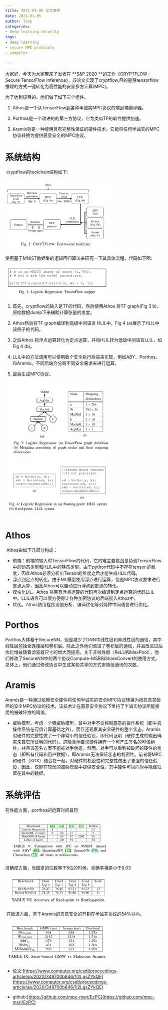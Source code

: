 ```yaml
---
title: 2021-01-05 论文推荐
date: 2021-01-05
author: Tony
categories:
- deep learning security
tags:
- deep learning
- secure MPC protocols
- compiler

---
```


大家好，今天为大家带来了发表在 **S&P 2020 **的工作《CRYPTFLOW : Secure TensorFlow Inference》，该论文实现了cryptflow,目的是将tensorflow推理的方式一键转化为高性能的安全多方计算(MPC)。

为了达到该目的，他们做了如下三个组件。

1. Athos是一个从TensorFlow到各种半诚实MPC协议的端到端编译器。

2. Porthos是一个改进的的第三方协议，它为类似TF的软件提供加速。

3. Aramis则是一种使用具有完整性保证的硬件技术，它能将任何半诚实的MPC协议转换为提供恶意安全的MPC协议。

# 系统结构

​	cryptflow的toolchain结构如下:

​	<img src="./img/0105/image-20210105210948523.png" alt="image-20210105210948523" style="zoom:33%;" />



​	使用基于MNIST数据集的逻辑回归算法来研究一下其具体流程。代码如下图:

​	<img src="./img/0105/image-20210105211706931.png" alt="image-20210105211706931" style="zoom:33%;" />

1. 首先，cryptflow的输入是TF的代码，然后使用Athos 将TF graph(Fig 3 b)、原始数据dump下来辅助计算张量的维度。

2. Athos然后将TF graph编译到高级中间语言 HLIL中，Fig 4 (a)展示了HLIL中该例子的代码。
3. 之后Athos 将浮点运算转化为定点运算，并将HLIL转为低级中间语言LLIL，如Fig 4 (b)。
4. LLIL中的方法调用可以使用数个安全执行后端来实现，例如ABY、Porthos、和Aramis。不同后端会分局不同安全需求来进行运算。
5. 最后生成MPC协议。

<img src="./img/0105/image-20210105213147049.png" alt="image-20210105213147049" style="zoom:33%;" />

<img src="./img/0105/image-20210105212049921.png" alt="image-20210105212049921" style="zoom:33%;" />

# Athos

​	Athos由如下几部分构成：

* 前端：前端的输入时TensorFlow的代码，它的难主要挑战是协调TensorFlow中的动态类型和HLIL中的静态类型。由于python代码中不存在tensor 的维度，因此Athos必须分析出Tensor的维度之后才能生成HLIL代码。
* 浮点到定点的转化。由于ML模型使用浮点进行运算，但是MPC协议要求进行定点运算，因此Athos可以自动进行浮点到定点的转化。
* 模块化LIL。Athos 将带有浮点运算的代码再次编译到定点运算的代码LLIL中。LLIL语言可以很方便得让各种加密协议的后端嵌入Athos中。
* 优化。Athos使用程序流图分析、编译优化等对两种中间语言进行优化。

# Porthos

​	Porthos大体基于SecureNN，但是减少了DNN中线性层和非线性层的通信，其中线性层包括全连接层和卷积层。除此之外他们改进了卷积层的通信，并且改进过后优化增益随着滤波器尺寸的增大而提高。关于非线性层（ReLU和MaxPool），他们修改了SecureNN中的两个协议Compute-MSB和ShareConvert的使用方式。总体上，他们通过修改协议中生成某些共享的方式来降低通讯的次数。

# Aramis

​	Aramis是一种通过依赖安全硬件将任何半诚实的安全MPC协议转换为抵抗恶意破坏的安全MPC协议的技术。该技术让在恶意安全协议下维持了半诚实协议所能接受的被破坏方的阈值。

* 威胁模型。考虑一个强威胁模型，其中对手不仅控制恶意的操作系统（即主机操作系统在可信计算基础之外），而且还观察其安全硬件的整个状态。Aramis对硬件的完整性做了一个非常小的信任假设，即代码证明（硬件生成的输出确实来自它所证明的代码）。这隐含地要求硬件拥有一个可产生签名的可信组件，并且该签名方案不能被对手伪造。然而，对手可以看到被破坏的硬件的状态（即所有代码和用户数据），即Aramis无法保证状态的机密性。前者将MPC和硬件（SGX）结合在一起，对硬件的机密性和完整性做出了更强的信任假设，因此，仅能在较弱的威胁模型中提供安全性，其中硬件可以向对手隐藏驻留在其中的数据。



# 系统评估

在性能方面，porthos的运算时间最短

<img src="./img/0105/image-20210105224133330.png" alt="image-20210105224133330" style="zoom:33%;" />

准确度方面，当固定的位数等于5位的时候，准确率相差小于0.03

<img src="./img/0105/image-20210105224407377.png" alt="image-20210105224407377" style="zoom:33%;" />

​	在延迟方面，基于Aramis的恶意安全的开销在半诚实协议的54%以内。

<img src="./img/0105/image-20210105224541627.png" alt="image-20210105224541627" style="zoom:33%;" />



- 论文:[https://www.computer.org/csdl/proceedings-article/sp/2020/349700b646/1j2LgsZYkQE](https://www.computer.org/csdl/proceedings-article/sp/2020/349700b646/1j2LgsZYkQE)

- github:[https://github.com/mpc-msri/EzPC](https://github.com/mpc-msri/EzPC)

